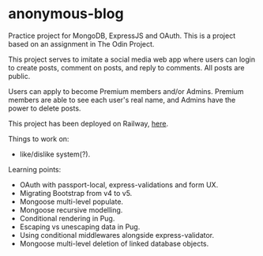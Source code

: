 # anonymous-blog

Practice project for MongoDB, ExpressJS and OAuth. This is a project based on an assignment in The Odin Project.

This project serves to imitate a social media web app where users can login to create posts, comment on posts, and reply to comments. All posts are public.

Users can apply to become Premium members and/or Admins. Premium members are able to see each user's real name, and Admins have the power to delete posts.

This project has been deployed on Railway, [here](http://anonymous-blog-production.up.railway.app).
<br/>

Things to work on:

- like/dislike system(?).

Learning points:

- OAuth with passport-local, express-validations and form UX.
- Migrating Bootstrap from v4 to v5.
- Mongoose multi-level populate.
- Mongoose recursive modelling.
- Conditional rendering in Pug.
- Escaping vs unescaping data in Pug.
- Using conditional middlewares alongside express-validator.
- Mongoose multi-level deletion of linked database objects.

